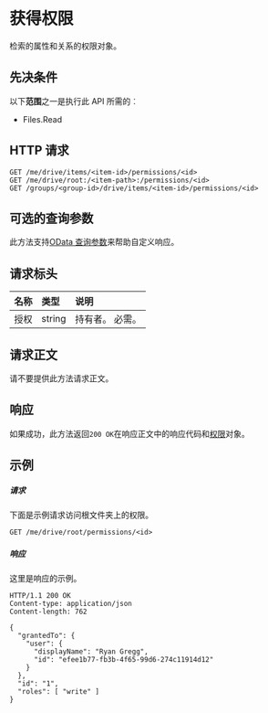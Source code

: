 # <a name="get-permission"></a>获得权限

检索的属性和关系的权限对象。

## <a name="prerequisites"></a>先决条件
以下**范围**之一是执行此 API 所需的︰

  * Files.Read

## <a name="http-request"></a>HTTP 请求

<!-- { "blockType": "ignored" } -->
```http
GET /me/drive/items/<item-id>/permissions/<id>
GET /me/drive/root:/<item-path>:/permissions/<id>
GET /groups/<group-id>/drive/items/<item-id>/permissions/<id>
```
## <a name="optional-query-parameters"></a>可选的查询参数
此方法支持[OData 查询参数](http://graph.microsoft.io/docs/overview/query_parameters)来帮助自定义响应。


## <a name="request-headers"></a>请求标头

| 名称          | 类型   | 说明               |
|:--------------|:-------|:--------------------------|
| 授权 | string | 持有者<token>。 必需。 |


## <a name="request-body"></a>请求正文
请不要提供此方法请求正文。

## <a name="response"></a>响应
如果成功，此方法返回`200 OK`在响应正文中的响应代码和[权限](../resources/permission.md)对象。

## <a name="example"></a>示例

##### <a name="request"></a>请求

下面是示例请求访问根文件夹上的权限。

<!-- {
  "blockType": "request",
  "name": "get_permission"
}-->
```http
GET /me/drive/root/permissions/<id>
```
##### <a name="response"></a>响应
这里是响应的示例。
<!-- {
  "blockType": "response",
  "truncated": true,
  "@odata.type": "microsoft.graph.permission"
} -->
```http
HTTP/1.1 200 OK
Content-type: application/json
Content-length: 762

{
  "grantedTo": {
    "user": {
      "displayName": "Ryan Gregg",
      "id": "efee1b77-fb3b-4f65-99d6-274c11914d12"
    }
  },
  "id": "1",
  "roles": [ "write" ]
}
```

<!-- uuid: 8fcb5dbc-d5aa-4681-8e31-b001d5168d79
2015-10-25 14:57:30 UTC -->
<!-- {
  "type": "#page.annotation",
  "description": "Get permission",
  "keywords": "",
  "section": "documentation",
  "tocPath": "OneDrive/Item/Get permission"
}-->
